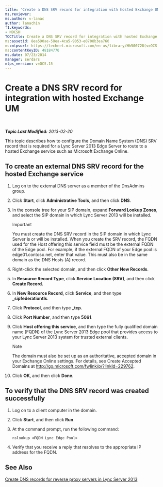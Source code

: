 ```yaml
---
title: 'Create a DNS SRV record for integration with hosted Exchange UM'
ms.reviewer: 
ms.author: v-lanac
author: lanachin
f1.keywords:
- NOCSH
TOCTitle: Create a DNS SRV record for integration with hosted Exchange UM
ms:assetid: 8ea590ae-58ea-4ca5-9853-e0708b3ea760
ms:mtpsurl: https://technet.microsoft.com/en-us/library/Hh500728(v=OCS.15)
ms:contentKeyID: 48184770
ms.date: 07/23/2014
manager: serdars
mtps_version: v=OCS.15
---
```


<div data-xmlns="http://www.w3.org/1999/xhtml">

<div class="topic" data-xmlns="http://www.w3.org/1999/xhtml" data-msxsl="urn:schemas-microsoft-com:xslt" data-cs="http://msdn.microsoft.com/en-us/">

<div data-asp="http://msdn2.microsoft.com/asp">

# Create a DNS SRV record for integration with hosted Exchange UM

</div>

<div id="mainSection">

<div id="mainBody">

<span> </span>

_**Topic Last Modified:** 2013-02-20_

This topic describes how to configure the Domain Name System (DNS) SRV record that is required for a Lync Server 2013 Edge Server to route to a hosted Exchange service such as Microsoft Exchange Online.

<div>

## To create an external DNS SRV record for the hosted Exchange service

1.  Log on to the external DNS server as a member of the DnsAdmins group.

2.  Click **Start**, click **Administrative Tools**, and then click **DNS**.

3.  In the console tree for your SIP domain, expand **Forward Lookup Zones**, and select the SIP domain in which Lync Server 2013 will be installed.
    
    <div>
    

    > [!IMPORTANT]
    > You must create the DNS SRV record in the SIP domain in which Lync Server is or will be installed. When you create the SRV record, the FQDN used for the Host offering this service field must be the external FQDN of the Edge pool. For example, if the external FQDN of your Edge pool is edge01.contoso.net, enter that value. This must also be in the same domain as the DNS Hosts (A) record.

    
    </div>

4.  Right-click the selected domain, and then click **Other New Records**.

5.  In **Resource Record Type**, click **Service Location (SRV)**, and then click **Create Record**.

6.  In **New Resource Record**, click **Service**, and then type **\_sipfederationtls**.

7.  Click **Protocol**, and then type **\_tcp**.

8.  Click **Port Number**, and then type **5061**.

9.  Click **Host offering this service**, and then type the fully qualified domain name (FQDN) of the Lync Server 2013 Edge pool that provides access to your Lync Server 2013 system for trusted external clients.
    
    <div>
    

    > [!NOTE]
    > The domain must also be set up as an authoritative, accepted domain in your Exchange Online settings. For details, see Create Accepted Domains at <A href="http://go.microsoft.com/fwlink/p/?linkid=229762">http://go.microsoft.com/fwlink/p/?linkId=229762</A>.

    
    </div>

10. Click **OK**, and then click **Done**.

</div>

<div>

## To verify that the DNS SRV record was created successfully

1.  Log on to a client computer in the domain.

2.  Click **Start**, and then click **Run**.

3.  At the command prompt, run the following command:
    
        nslookup <FQDN Lync Edge Pool>

4.  Verify that you receive a reply that resolves to the appropriate IP address for the FQDN.

</div>

<div>

## See Also


[Create DNS records for reverse proxy servers in Lync Server 2013](lync-server-2013-create-dns-records-for-reverse-proxy-servers.md)  
  

</div>

</div>

<span> </span>

</div>

</div>

</div>


